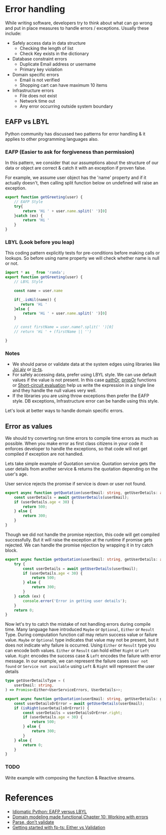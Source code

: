# Error handling

While writing software, developers try to think about what can go wrong and put in place measures to handle errors / exceptions. Usually these include:

- Safely access data in data structure
  - Checking the length of list
  - Check Key exists in the dictionary
- Database constraint errors
  - Duplicate Email address or username
  - Primary key violation
- Domain specific errors
  - Email is not verified
  - Shopping cart can have maximum 10 items
- Infrastructure errors
  - File does not exist
  - Network time out
  - Any error occurring outside system boundary

## EAFP vs LBYL

Python community has discussed two patterns for error handling & it applies to other programming languages also.

### EAFP (Easier to ask for forgiveness than permission)  

In this pattern, we consider that our assumptions about the structure of our data or object are correct & catch it with an exception if proven false.

For example, we assume user object has the 'name' property and if it actually doesn't, then calling split function below on undefined will raise an exception.

```javascript
export function getGreeting(user) {
    // EAFP Style
    try{
        return 'Hi ' + user.name.split(' ')[0]
    }catch (ex) {
        return 'Hi '
    }
}
```

### LBYL (Look before you leap)

This coding pattern explicitly tests for pre-conditions before making calls or lookups. So before using name property we will check whether name is null or not.

```javascript
import * as _ from 'ramda';
export function getGreeting(user) {
    // LBYL Style

    const name = user.name

    if(_.isNil(name)) {
       return 'Hi '
    }else {
        return 'Hi ' + user.name.split(' ')[0]
    }

    // const firstName = user.name?.split(' ')[0]
    // return 'Hi ' + (firstName || '')

}
```

### Notes

- We should parse or validate data at the system edges using libraries like [Joi](https://hapi.dev/module/joi/),[ajv](https://github.com/ajv-validator/ajv) or [io-ts](https://github.com/gcanti/io-ts).
- For safely accessing data, prefer using LBYL style. We can use default values if the value is not present. In this case [pathOr](https://ramdajs.com/docs/#pathOr), [propOr](https://ramdajs.com/docs/#propOr) functions or [Short-circuit evaluation](https://en.wikipedia.org/wiki/Short-circuit_evaluation) help us write the expression in a single line and they handle the null values very well.
- If the libraries you are using throw exceptions then prefer the EAFP style. DB exceptions, Infrastructure error can be handle using this style.

Let's look at better ways to handle domain specific errors.

## Error as values

We should try converting run time errors to compile time errors as much as possible. When you make error as first class citizens in your code it enforces developer to handle the exceptions, so that code will not get compiled if exception are not handled. 

Lets take simple example of Quotation service. Quotation service gets the user details from another service & returns the quotation depending on the user's age. 

User service rejects the promise if service is down or user not found. 

```typescript
export async function getQuotation(userEmail: string, getUserDetails: any): Promise<number> {
    const userDetails = await getUserDetails(userEmail);
    if (userDetails.age < 30) {
        return 500;
    } else {
        return 300;
    }
}
```

Though we did not handle the promise rejection, this code will get compiled successfully. But it will raise the exception at the runtime if promise gets rejected.
We can handle the promise rejection by wrapping it in try catch block.

```typescript
export async function getQuotation(userEmail: string, getUserDetails: any): Promise<number> {
    try {
        const userDetails = await getUserDetails(userEmail);
        if (userDetails.age < 30) {
            return 500;
        } else {
            return 300;
        }
    } catch (ex) {
        console.error('Error in getting user details');
    }
    return 0;
}
```

Now let's try to catch the mistake of not handling errors during compile time.
Many language have introduced `Maybe` or `Optional`, `Either` or `Result` Type. During computation function call may return success value or failure value. 
`Maybe` or `Optional` type indicates that value may not be present, but it does not indicate why failure is occurred. Using `Either` or `Result` type 
you can encode both values. `Either` or `Result` can hold either `Right` or `Left` value. `Right` encodes the success case & `Left` encodes the failure with error message. In our example, we can represent the failure cases `User not found` or `Service not available` using `Left` & `Right` will represent the user details

```typescript
type getUserDetailsType = (
    userEmail: string,
) => Promise<Either<UserServiceErrors, UserDetails>>;

export async function getQuotation(userEmail: string, getUserDetails: getUserDetailsType): Promise<number> {
    const userDetailsOrError = await getUserDetails(userEmail);
    if (isRight(userDetailsOrError)) {
        const userDetails = userDetailsOrError.right;
        if (userDetails.age < 30) {
            return 500;
        } else {
            return 300;
        }
    } else {
        return 0;
    }
}

```

### TODO
Write example with composing the function & Reactive streams. 


# References 

- [Idiomatic Python: EAFP versus LBYL](https://devblogs.microsoft.com/python/idiomatic-python-eafp-versus-lbyl/ )
- [Domain modeling made functional Chapter 10: Working with errors](https://www.oreilly.com/library/view/domain-modeling-made/9781680505481/)
- [Parse, don’t validate](https://lexi-lambda.github.io/blog/2019/11/05/parse-don-t-validate/)
- [Getting started with fp-ts: Either vs Validation](https://dev.to/gcanti/getting-started-with-fp-ts-either-vs-validation-5eja)
